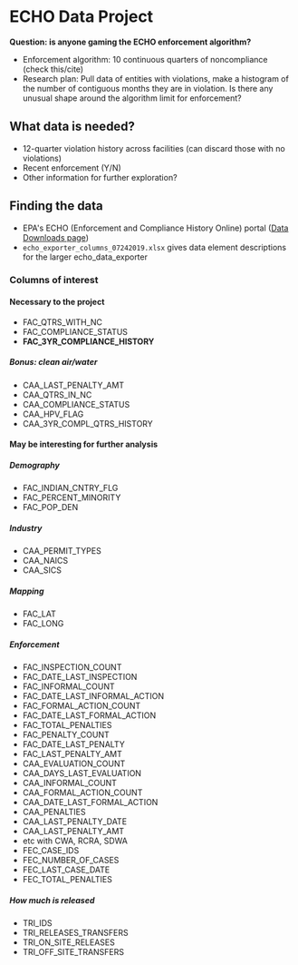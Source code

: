 # ECHO Data Project

**Question: is anyone gaming the ECHO enforcement algorithm?**

* Enforcement algorithm: 10 continuous quarters of noncompliance (check this/cite)
* Research plan: Pull data of entities with violations, make a histogram of the number of contiguous months they are in violation. Is there any unusual shape around the algorithm limit for enforcement?

## What data is needed?
* 12-quarter violation history across facilities (can discard those with no violations)
* Recent enforcement (Y/N)
* Other information for further exploration?

## Finding the data
* EPA's ECHO (Enforcement and Compliance History Online) portal ([Data Downloads page](https://echo.epa.gov/tools/data-downloads))
* `echo_exporter_columns_07242019.xlsx` gives data element descriptions for the larger echo_data_exporter

### Columns of interest

#### Necessary to the project
* FAC_QTRS_WITH_NC
* FAC_COMPLIANCE_STATUS
* **FAC_3YR_COMPLIANCE_HISTORY**

##### Bonus: clean air/water
* CAA_LAST_PENALTY_AMT
* CAA_QTRS_IN_NC
* CAA_COMPLIANCE_STATUS
* CAA_HPV_FLAG
* CAA_3YR_COMPL_QTRS_HISTORY

#### May be interesting for further analysis

##### Demography
* FAC_INDIAN_CNTRY_FLG
* FAC_PERCENT_MINORITY
* FAC_POP_DEN

##### Industry
* CAA_PERMIT_TYPES
* CAA_NAICS
* CAA_SICS

##### Mapping
* FAC_LAT
* FAC_LONG

##### Enforcement
* FAC_INSPECTION_COUNT
* FAC_DATE_LAST_INSPECTION
* FAC_INFORMAL_COUNT
* FAC_DATE_LAST_INFORMAL_ACTION
* FAC_FORMAL_ACTION_COUNT
* FAC_DATE_LAST_FORMAL_ACTION
* FAC_TOTAL_PENALTIES
* FAC_PENALTY_COUNT
* FAC_DATE_LAST_PENALTY
* FAC_LAST_PENALTY_AMT
* CAA_EVALUATION_COUNT
* CAA_DAYS_LAST_EVALUATION
* CAA_INFORMAL_COUNT
* CAA_FORMAL_ACTION_COUNT
* CAA_DATE_LAST_FORMAL_ACTION
* CAA_PENALTIES
* CAA_LAST_PENALTY_DATE
* CAA_LAST_PENALTY_AMT
* etc with CWA, RCRA, SDWA
* FEC_CASE_IDS
* FEC_NUMBER_OF_CASES
* FEC_LAST_CASE_DATE
* FEC_TOTAL_PENALTIES

##### How much is released
* TRI_IDS
* TRI_RELEASES_TRANSFERS
* TRI_ON_SITE_RELEASES
* TRI_OFF_SITE_TRANSFERS


